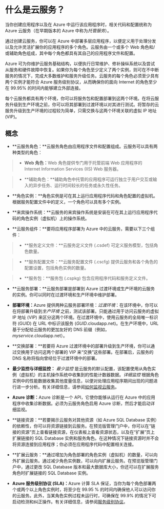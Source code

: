 <properties linkid="manage-services-what-is-a-cloud-service" urlDisplayName="What is a Cloud Service" pageTitle="What is a cloud service - Azure service management" metaKeywords="Azure cloud services intro, cloud services overview, cloud services basics" description="An introduction to the cloud service in Azure." metaCanonical="" services="cloud-services" documentationCenter="" title="What is a cloud service?" authors="ryanwi" solutions="" manager="" editor="" />

# 什么是云服务？

当你创建应用程序以及在 Azure 中运行该应用程序时，相关代码和配置统称为 Azure 云服务（在早期版本的 Azure 中称为*托管服务*）。

通过创建云服务，你可以在 Azure 中部署多层应用程序，以便定义用于处理分发以及允许灵活扩展你的应用程序的多个角色。云服务由一个或多个 Web 角色和/或辅助角色组成，其中每个角色都具有其自己的应用程序文件和配置。

Azure 可为你维护云服务基础结构，以便执行日常维护、修补操纵系统以及尝试从服务和硬件故障中恢复。如果你为每个角色至少定义了两个实例，则可在不中断服务的情况下，完成大多数维护和服务升级任务。云服务的每个角色必须至少具有两个实例才能符合 Azure 服务级别协议，从而确保你的面向 Internet 的角色至少在 99.95% 的时间内能够建立外部连接。

每个云服务都具有两个环境，你可以将服务包和配置部署到这两个环境。在将云服务升级到生产环境之前，你可以将其部署到过渡环境以对其进行测试。将暂存的云服务升级到生产环境的过程较为简单，只需交换与这两个环境关联的虚拟 IP 地址 (VIP)。

## 概念

-   **云服务角色：**云服务角色由应用程序文件和配置组成。云服务可以具有两种类型的角色：

> -   <b>Web 角色：</b>Web 角色提供专门用于托管前端 Web 应用程序的 Internet Information Services (IIS) Web 服务器。

> -   **辅助角色：**辅助角色中托管的应用程序可运行独立于用户交互或输入的异步任务、运行时间较长的任务或永久性任务。

-   **角色实例：**角色实例是可在其上运行应用程序代码和角色配置的虚拟机。根据服务配置文件中的定义，一个角色可以具有多个实例。

-   **来宾操作系统：**云服务的来宾操作系统是安装在可在其上运行应用程序代码的角色实例（虚拟机）上的操作系统。

-   **云服务组件：**要将应用程序部署为 Azure 中的云服务，需要以下三个组件：

> -   **服务定义文件：**云服务定义文件 (.csdef) 可定义服务模型，包括角色数量。

> -   **服务配置文件：**云服务配置文件 (.cscfg) 提供云服务和各个角色的配置设置，包括角色实例的数量。

> -   **服务包：**服务包 (.cspkg) 包含应用程序代码和服务定义文件。

-   **云服务部署：**云服务部署是部署到 Azure 过渡环境或生产环境的云服务的实例。你可以同时在过渡环境和生产环境中维护部署。

-   <b>部署环境：</b>Azure 提供两种云服务部署环境：*过渡环境*：在该环境中，你可以在将部署升级到*生产环境* 之前，测试该部署。只能通过用于访问云服务的虚拟 IP 地址 (VIP) 来区分这两个环境。在过渡环境中，使用云服务的全局唯一标识符 (GUID) 在 URL 中标识该服务 (*GUID*.cloudapp.net)。在生产环境中，URL 基于分配给云服务的更加友好的 DNS 前缀（例如，*myservice*.cloudapp.net）。

-   **交换部署：**若要将 Azure 过渡环境中的部署升级到生产环境，你可以通过交换用于访问这两个部署的 VIP 来“交换”这些部署。在部署后，云服务的 DNS 名称将指向曾经位于过渡环境中的部署。

-   **最少监控与详细监控：** *最少监控* 是云服务的默认配置，该配置使用从角色实例（虚拟机）的主机操作系统中收集到的性能计数器数据。*详细监控* 根据角色实例中的性能数据收集其他度量信息，以便对处理应用程序期间出现的问题进行进一步分析。有关详细信息，请参阅[如何监视云服务][]。

-   <b>Azure 诊断：</b>Azure 诊断是一个 API，它使你能够从运行在 Azure 中的应用程序中收集诊断数据。必须为云服务角色启用 Azure 诊断，然后才能启动详细监视。

-   **链接资源：**若要揭示云服务对其他资源（如 Azure SQL Database 实例）的依赖性，你可以将资源链接到云服务。在预览版管理门户中，你可以在“链接的资源”页上查看链接资源，在仪表板上查看资源状态，以及在“扩展”页上扩展链接的 SQL Database 实例和服务角色。在这种情况下链接资源时并不会将资源连接到应用程序；你必须在应用程序代码中配置相关连接。

-   **扩展云服务：**通过增加为角色部署的角色实例（虚拟机）的数量，可以向外扩展云服务。通过减少角色实例数，可以向内扩展云服务。在预览版管理门户中，通过更改 SQL Database 版本和最大数据库大小，你还可以在扩展服务角色时扩展链接的 SQL Database 实例。

-   <b>Azure 服务级别协议 (SLA)：</b>Azure 计算 SLA 保证，当你为每个角色部署两个或两个以上角色实例时，将至少在 99.95 % 的时间内确保他人可以访问你的云服务。此外，当某角色实例过程未运行时，可确保在 99.9% 的情况下可启动检测和纠正操作。有关详细信息，请参阅[服务级别协议][]。

  [如何监视云服务]: https://www.windowsazure.com/zh-cn/manage/services/cloud-services/how-to-monitor-a-cloud-service/
  [服务级别协议]: https://www.windowsazure.com/zh-cn/support/legal/sla/
